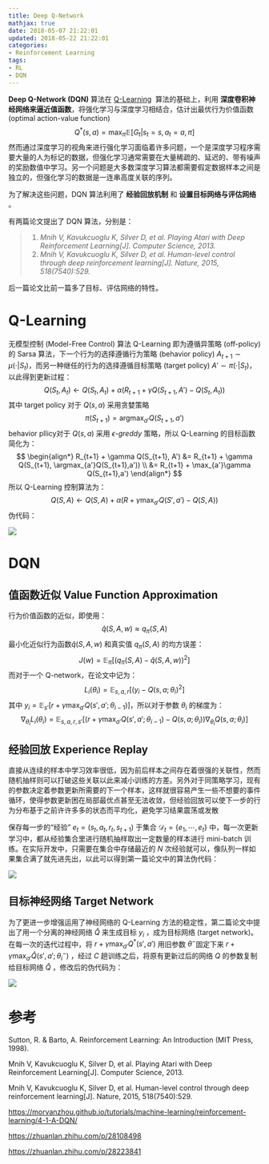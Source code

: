 ```yaml
---
title: Deep Q-Network
mathjax: true
date: 2018-05-07 21:22:01
updated: 2018-05-22 21:22:01
categories:
- Reinforcement Learning
tags:
- RL
- DQN
---
```


 **Deep Q-Network (DQN)** 算法在 [Q-Learning](https://bluefisher.github.io/2018/05/22/%E6%97%A0%E6%A8%A1%E5%9E%8B%E6%8E%A7%E5%88%B6-Model-Free-Control/)  算法的基础上，利用 **深度卷积神经网络来逼近值函数**，将强化学习与深度学习相结合，估计出最优行为价值函数 (optimal action-value function)
$$
Q^*(s,a) = \max_\pi \mathbb{E}[G_t|s_t=s, a_t=a, \pi]
$$
然而通过深度学习的视角来进行强化学习面临着许多问题，一个是深度学习程序需要大量的人为标记的数据，但强化学习通常需要在大量稀疏的、延迟的、带有噪声的奖励数值中学习。另一个问题是大多数深度学习算法都需要假定数据样本之间是独立的，但强化学习的数据是一连串高度关联的序列。

为了解决这些问题，DQN 算法利用了 **经验回放机制** 和 **设置目标网络与评估网络** 。

有两篇论文提出了 DQN 算法，分别是：

> 1. *Mnih V, Kavukcuoglu K, Silver D, et al. Playing Atari with Deep Reinforcement Learning[J]. Computer Science, 2013.* 
> 2. *Mnih V, Kavukcuoglu K, Silver D, et al. Human-level control through deep reinforcement learning[J]. Nature, 2015, 518(7540):529.* 

后一篇论文比前一篇多了目标、评估网络的特性。

<!--more-->

# Q-Learning

无模型控制 (Model-Free Control) 算法 Q-Learning 即为遵循异策略 (off-policy) 的 Sarsa 算法，下一个行为的选择遵循行为策略 (behavior policy) $A_{t+1} \sim \mu (\cdot|S_t)$，而另一种继任的行为的选择遵循目标策略 (target policy) $A' \sim \pi (\cdot|S_t)$，以此得到更新过程：
$$
Q(S_t,A_t) \leftarrow Q(S_t,A_t) + \alpha (R_{t+1} + \gamma Q(S_{t+1}, A') - Q(S_t, A_t))
$$
其中 target policy 对于 $Q(s,a)$ 采用贪婪策略
$$
\DeclareMathOperator*{\argmax}{argmax}
\pi(S_{t+1}) = \argmax_{a'} Q(S_{t+1},a')
$$
behavior pllicy对于 $Q(s,a)$ 采用 *ϵ-greddy* 策略，所以 Q-Learning 的目标函数简化为：
$$
\begin{align*}
R_{t+1} + \gamma Q(S_{t+1}, A') &= R_{t+1} + \gamma Q(S_{t+1}, \argmax_{a'}Q(S_{t+1},a')) \\
&= R_{t+1} + \max_{a'}\gamma Q(S_{t+1},a')
\end{align*}
$$
所以 Q-Learning 控制算法为：
$$
Q(S,A) \leftarrow Q(S,A) + \alpha \left(  R + \gamma \max_{a'}Q(S', a') - Q(S,A)  \right)
$$
伪代码：

![](https://s1.ax1x.com/2018/05/14/Crwr0H.png)

# DQN

## 值函数近似 Value Function Approximation

行为价值函数的近似，即使用：
$$
\hat{q}(S,A,w) \approx q_\pi(S,A)
$$
最小化近似行为函数$\hat{q}(S,A,w)$ 和真实值 $q_\pi(S,A)$ 的均方误差：
$$
J(w) = \mathbb{E}_\pi [(q_\pi(S,A) - \hat{q}(S,A,w))^2]
$$
而对于一个 Q-network，在论文中记为：
$$
L_i(\theta_i) = \mathbb{E}_{s,a,r}\left[ (y_i-Q(s,a; \theta_i)^2 \right]
$$
其中 $y_i=\mathbb{E}_{s'}[r+\gamma\max_{a'}Q(s',a';\theta_{i-1})]$，所以对于参数 $\theta_i$ 的梯度为：
$$
\nabla_{\theta_i}L_i(\theta_i)=\mathbb{E}_{s,a,r,s'} \left[ \left(r+\gamma\max_{a'}Q(s',a';\theta_{i-1}) -Q(s,a;\theta_i) \right) \nabla_{\theta_i}Q(s,a;\theta_i)  \right]
$$

## 经验回放 Experience Replay

直接从连续的样本中学习效率很低，因为前后样本之间存在着很强的关联性，然而随机抽样则可以打破这些关联以此来减小训练的方差。另外对于同策略学习，现有的参数决定着参数更新所需要的下一个样本，这样就很容易产生一些不想要的事件循环，使得参数更新困在局部最优点甚至无法收敛，但经验回放可以使下一步的行为分布基于之前许许多多的状态而平均化，避免学习结果震荡或发散

保存每一步的“经验” $e_t=(s_t,a_t,r_t,s_{t+1})$ 于集合 $\mathcal{D}_t = \{e_1, \cdots, e_t\}$ 中，每一次更新学习中，都从经验集合里进行随机抽样取出一定数量的样本进行 mini-batch 训练。在实际开发中，只需要在集合中存储最近的 $N$ 次经验就可以，像队列一样如果集合满了就先进先出，以此可以得到第一篇论文中的算法伪代码：

![](https://s1.ax1x.com/2018/05/18/C6sXa8.png) 

## 目标神经网络 Target Network

为了更进一步增强运用了神经网络的 Q-Learning 方法的稳定性，第二篇论文中提出了用一个分离的神经网络 $\hat{Q}$ 来生成目标 $y_i$ ，成为目标网络 (target network)。在每一次的迭代过程中，将 $r+\gamma\max_{a'} Q^*(s',a')$ 用旧参数 $\theta^-$固定下来 $r+\gamma\max_{a'} \hat{Q}(s',a';\theta_i^-)$ ，经过 $C$ 趟训练之后，将原有更新过后的网络 $Q$ 的参数复制给目标网络 $\hat Q$ ，修改后的伪代码为：

![](https://s1.ax1x.com/2018/05/18/C6ypxs.png) 

# 参考

Sutton, R. & Barto, A. Reinforcement Learning: An Introduction (MIT Press, 1998).

Mnih V, Kavukcuoglu K, Silver D, et al. Playing Atari with Deep Reinforcement Learning[J]. Computer Science, 2013. 

Mnih V, Kavukcuoglu K, Silver D, et al. Human-level control through deep reinforcement learning[J]. Nature, 2015, 518(7540):529. 

<https://morvanzhou.github.io/tutorials/machine-learning/reinforcement-learning/4-1-A-DQN/>

<https://zhuanlan.zhihu.com/p/28108498>

<https://zhuanlan.zhihu.com/p/28223841>